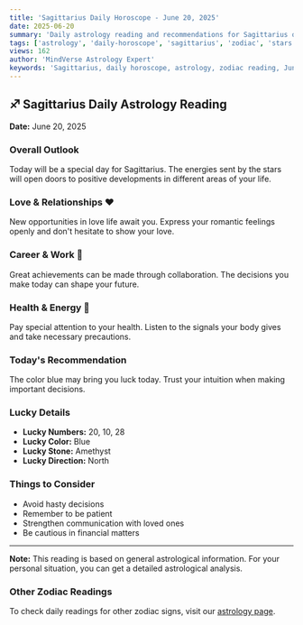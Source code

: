 ```yaml
---
title: 'Sagittarius Daily Horoscope - June 20, 2025'
date: 2025-06-20
summary: 'Daily astrology reading and recommendations for Sagittarius on June 20, 2025.'
tags: ['astrology', 'daily-horoscope', 'sagittarius', 'zodiac', 'stars']
views: 162
author: 'MindVerse Astrology Expert'
keywords: 'Sagittarius, daily horoscope, astrology, zodiac reading, June 20, 2025'
---
```


## ♐ Sagittarius Daily Astrology Reading

**Date:** June 20, 2025

### Overall Outlook

Today will be a special day for Sagittarius. The energies sent by the stars will open doors to positive developments in different areas of your life.

### Love & Relationships ❤️

New opportunities in love life await you. Express your romantic feelings openly and don't hesitate to show your love.

### Career & Work 💼

Great achievements can be made through collaboration. The decisions you make today can shape your future.

### Health & Energy 🌟

Pay special attention to your health. Listen to the signals your body gives and take necessary precautions.

### Today's Recommendation

The color blue may bring you luck today. Trust your intuition when making important decisions.

### Lucky Details

- **Lucky Numbers:** 20, 10, 28
- **Lucky Color:** Blue
- **Lucky Stone:** Amethyst
- **Lucky Direction:** North

### Things to Consider

- Avoid hasty decisions
- Remember to be patient
- Strengthen communication with loved ones
- Be cautious in financial matters

---

**Note:** This reading is based on general astrological information. For your personal situation, you can get a detailed astrological analysis.

### Other Zodiac Readings

To check daily readings for other zodiac signs, visit our [astrology page](https://www.mindversedaily.com/en).
